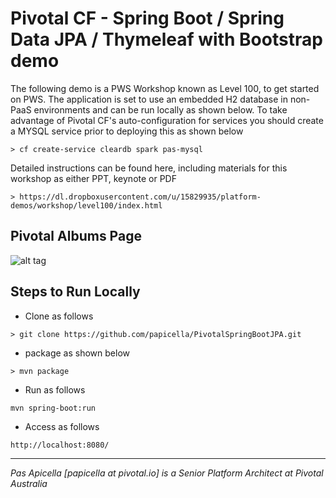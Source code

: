 <h1>Pivotal CF - Spring Boot / Spring Data JPA / Thymeleaf with Bootstrap demo</h1>

The following demo is a PWS Workshop known as Level 100, to get started on PWS. The application is 
set to use an embedded H2 database in non-PaaS environments and can be run locally as shown below. To 
take advantage of Pivotal CF's auto-configuration for services you should create a MYSQL service
prior to deploying this as shown below

```
> cf create-service cleardb spark pas-mysql
```

Detailed instructions can be found here, including materials for this workshop as either PPT, keynote or PDF

```
> https://dl.dropboxusercontent.com/u/15829935/platform-demos/workshop/level100/index.html
```


<h2>Pivotal Albums Page</h2>

![alt tag](https://dl.dropboxusercontent.com/u/15829935/platform-demos/workshop/level100/image1.png)

<h2> Steps to Run Locally </h2>

- Clone as follows

```
> git clone https://github.com/papicella/PivotalSpringBootJPA.git
```

- package as shown below

```
> mvn package
```

- Run as follows

```
mvn spring-boot:run
```

- Access as follows

```
http://localhost:8080/
```

<hr />
<i>
Pas Apicella [papicella at pivotal.io] is a Senior Platform Architect at Pivotal Australia
</i>

